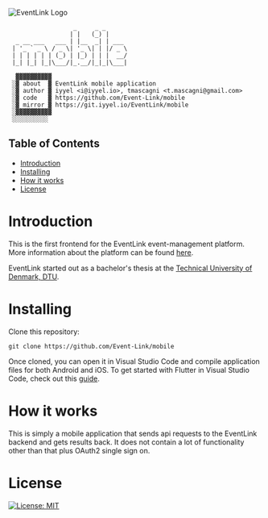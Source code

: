 ![EventLink Logo](https://github.com/Event-Link/mobile/blob/master/img/logo.jpg)

```
                  _     _ _      
                 | |   (_) |     
  _ __ ___   ___ | |__  _| | ___ 
 | '_ ` _ \ / _ \| '_ \| | |/ _ \
 | | | | | | (_) | |_) | | |  __/
 |_| |_| |_|\___/|_.__/|_|_|\___|                     
         
  ▓▓▓▓▓▓▓▓▓▓
 ░▓ about  ▓ EventLink mobile application
 ░▓ author ▓ iyyel <i@iyyel.io>, tmascagni <t.mascagni@gmail.com>
 ░▓ code   ▓ https://github.com/Event-Link/mobile
 ░▓ mirror ▓ https://git.iyyel.io/EventLink/mobile
 ░▓▓▓▓▓▓▓▓▓▓
 ░░░░░░░░░░
```

## Table of Contents
 - [Introduction](#Introduction)
 - [Installing](#Installing)
 - [How it works](#How-it-works)
 - [License](#License)


# Introduction
This is the first frontend for the EventLink event-management platform. More information about the platform can be found [here](https://github.com/Event-Link/EventLink).

EventLink started out as a bachelor's thesis at the [Technical University of Denmark, DTU](https://www.dtu.dk).


# Installing
Clone this repository:

`git clone https://github.com/Event-Link/mobile`

Once cloned, you can open it in Visual Studio Code and compile application files for both Android and iOS. To get started with Flutter in Visual Studio Code, check out this [guide](https://flutter.dev/docs/development/tools/vs-code).


# How it works
This is simply a mobile application that sends api requests to the EventLink backend and gets results back. It does not contain a lot of functionality other than that plus OAuth2 single sign on.


# License
[![License: MIT](https://img.shields.io/badge/License-MIT-yellow.svg)](LICENSE.md)

